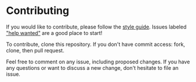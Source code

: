 # Contributing

If you would like to contribute, please follow the [style guide](STYLE.md).
Issues labeled ["help
wanted"](https://github.com/adopt-a-player/meta/labels/help%20wanted) are a good
place to start!

To contribute, clone this repository. If you don't have commit access: fork,
clone, then pull request.

Feel free to comment on any issue, including proposed changes. If you have any
questions or want to discuss a new change, don't hesitate to file an issue.
